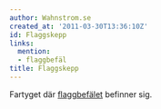 ```yaml
---
author: Wahnstrom.se
created_at: '2011-03-30T13:36:10Z'
id: Flaggskepp
links:
  mention:
  - flaggbefäl
title: Flaggskepp
---
```


Fartyget där [flaggbefälet] befinner sig.

  [flaggbefälet]: flaggbefäl
